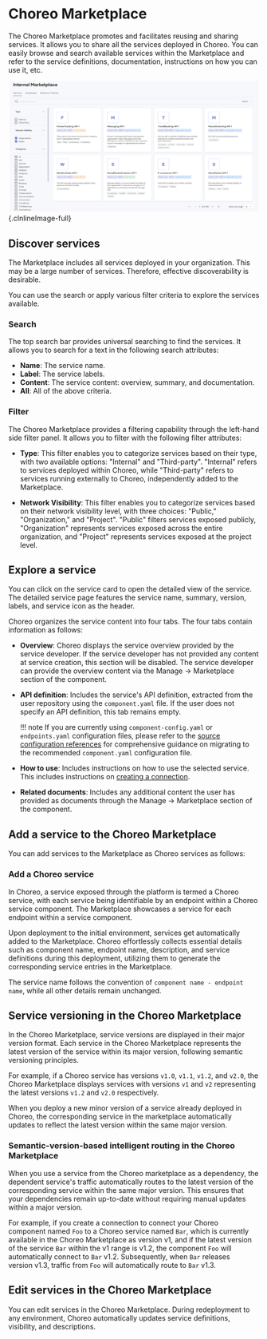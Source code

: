 # Choreo Marketplace

The Choreo Marketplace promotes and facilitates reusing and sharing services. It allows you to share all the services deployed in Choreo.
You can easily browse and search available services within the Marketplace and refer to the service definitions, documentation, instructions on how you can use it, etc. 

![Internal Marketplace](../assets/img/choreo-concepts/marketplace/internal-marketplace.png){.cInlineImage-full}

## Discover services

The Marketplace includes all services deployed in your organization. This may be a large number of services. Therefore, effective discoverability is desirable.

You can use the search or apply various filter criteria to explore the services available.

### Search

The top search bar provides universal searching to find the services. It allows you to search for a text in the following search attributes:

- **Name**: The service name.
- **Label**: The service labels.
- **Content**: The service content: overview, summary, and documentation.
- **All**: All of the above criteria.

### Filter

The Choreo Marketplace provides a filtering capability through the left-hand side filter panel. It allows you to filter with the following filter attributes:

- **Type**: This filter enables you to categorize services based on their type, with two available options: "Internal" and "Third-party". "Internal" refers to services deployed within Choreo, while "Third-party" refers to services running externally to Choreo, independently added to the Marketplace.

- **Network Visibility**: This filter enables you to categorize services based on their network visibility level, with three choices: "Public," "Organization," and "Project".  "Public" filters services exposed publicly, "Organization" represents services exposed across the entire organization, and "Project" represents services exposed at the project level.


## Explore a service 

You can click on the service card to open the detailed view of the service. The detailed service page features the service name, summary, version, labels, and service icon as the header.

Choreo organizes the service content into four tabs. The four tabs contain information as follows: 

- **Overview**: Choreo displays the service overview provided by the service developer. If the service developer has not provided any content at service creation, this section will be disabled. The service developer can provide the overview content via the Manage → Marketplace section of the component.

- **API definition**: Includes the service's API definition, extracted from the user repository using the `component.yaml` file. If the user does not specify an API definition, this tab remains empty.

    !!! note
        If you are currently using `component-config.yaml` or `endpoints.yaml` configuration files, please refer to the [source configuration references](../develop-components/source-configuration-descriptor.md) for comprehensive guidance on migrating to the recommended `component.yaml` configuration file.

- **How to use**: Includes instructions on how to use the selected service. This includes instructions on [creating a connection](../develop-components/sharing-and-reusing/create-a-connection.md).

- **Related documents**: Includes any additional content the user has provided as documents through the Manage -> Marketplace section of the component.

## Add a service to the Choreo Marketplace

You can add services to the Marketplace as Choreo services as follows: 

### Add a Choreo service

In Choreo, a service exposed through the platform is termed a Choreo service, with each service being identifiable by an endpoint within a Choreo service component. The Marketplace showcases a service for each endpoint within a service component.

Upon deployment to the initial environment, services get automatically added to the Marketplace. Choreo effortlessly collects essential details such as component name, endpoint name, description, and service definitions during this deployment, utilizing them to generate the corresponding service entries in the Marketplace.

The service name follows the convention of `component name - endpoint name`, while all other details remain unchanged.

## Service versioning in the Choreo Marketplace

In the Choreo Marketplace, service versions are displayed in their major version format. Each service in the Choreo Marketplace represents the latest version of the service within its major version, following semantic versioning principles.

For example, if a Choreo service has versions `v1.0`, `v1.1`, `v1.2`, and `v2.0`, the Choreo Marketplace displays services with versions `v1` and `v2` representing the latest versions `v1.2` and `v2.0` respectively.

When you deploy a new minor version of a service already deployed in Choreo, the corresponding service in the marketplace automatically updates to reflect the latest version within the same major version.

### Semantic-version-based intelligent routing in the Choreo Marketplace

When you use a service from the Choreo marketplace as a dependency, the dependent service's traffic automatically routes to the latest version of the corresponding service within the same major version. This ensures that your dependencies remain up-to-date without requiring manual updates within a major version.

For example, if you create a connection to connect your Choreo component named `Foo` to a Choreo service named `Bar`, which is currently available in the Choreo Marketplace as version v1, and if the latest version of the service `Bar` within the v1 range is v1.2, the component `Foo` will automatically connect to `Bar` v1.2.  Subsequently, when `Bar` releases version v1.3, traffic from `Foo` will automatically route to `Bar` v1.3.

## Edit services in the Choreo Marketplace

You can edit services in the Choreo Marketplace. During redeployment to any environment, Choreo automatically updates service definitions, visibility, and descriptions.
